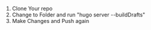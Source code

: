 1. Clone Your repo
2. Change to Folder and run "hugo server --buildDrafts"
3. Make Changes and Push again
